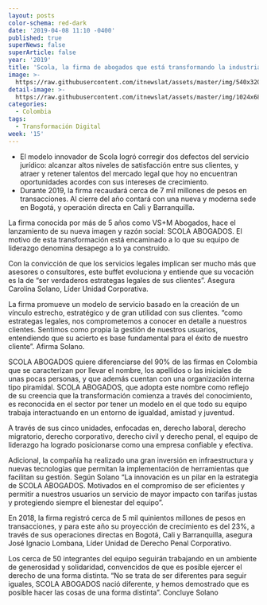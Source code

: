 ```yaml
---
layout: posts
color-schema: red-dark
date: '2019-04-08 11:10 -0400'
published: true
superNews: false
superArticle: false
year: '2019'
title: 'Scola, la firma de abogados que está transformando la industria'
image: >-
  https://raw.githubusercontent.com/itnewslat/assets/master/img/540x320/Transformarse-p.jpg
detail-image: >-
  https://raw.githubusercontent.com/itnewslat/assets/master/img/1024x680/Transformarse-g.jpg
categories:
  - Colombia
tags:
  - Transformación Digital
week: '15'
---
```

- El modelo innovador de Scola logró corregir dos defectos del servicio jurídico:  alcanzar altos niveles de satisfacción entre sus clientes, y atraer y retener talentos del mercado legal que hoy no encuentran oportunidades acordes con sus intereses de crecimiento.   
- Durante 2019, la firma recaudará cerca de 7 mil millones de pesos en transacciones. Al cierre del año contará con una nueva y moderna sede en Bogotá, y operación directa en Cali y Barranquilla.

La firma conocida por más de 5 años como VS+M Abogados, hace el lanzamiento de su nueva imagen y razón social: SCOLA ABOGADOS. El motivo de esta transformación está encaminado a lo que su equipo de liderazgo denomina desapego a lo ya construido.
 
Con la convicción de que los servicios legales implican ser mucho más que asesores o consultores, este buffet evoluciona y entiende que su vocación es la de “ser verdaderos estrategas legales de sus clientes”. Asegura Carolina Solano, Líder Unidad Corporativa.
 
La firma promueve un modelo de servicio basado en la creación de un vínculo estrecho, estratégico y de gran utilidad con sus clientes. “como estrategas legales, nos comprometemos a conocer en detalle a nuestros clientes. Sentimos como propia la gestión de nuestros usuarios, entendiendo que su acierto es base fundamental para el éxito de nuestro cliente”. Afirma Solano.
 
SCOLA ABOGADOS quiere diferenciarse del 90% de las firmas en Colombia que se caracterizan por llevar el nombre, los apellidos o las iniciales de unas pocas personas, y que además cuentan con una organización interna tipo piramidal. SCOLA ABOGADOS, que adopta este nombre como reflejo de su creencia que la transformación comienza a través del conocimiento, es reconocida en el sector por tener un modelo en el que todo su equipo trabaja interactuando en un entorno de igualdad, amistad y juventud.
 
A través de sus cinco unidades, enfocadas en, derecho laboral, derecho migratorio, derecho corporativo, derecho civil y derecho penal, el equipo de liderazgo ha logrado posicionarse como una empresa confiable y efectiva.
 
Adicional, la compañía ha realizado una gran inversión en infraestructura y nuevas tecnologías que permitan la implementación de herramientas que facilitan su gestión. Según Solano “La innovación es un pilar en la estrategia de SCOLA ABOGADOS. Motivados en el compromiso de ser eficientes y permitir a nuestros usuarios un servicio de mayor impacto con tarifas justas y protegiendo siempre el bienestar del equipo”.
 
En 2018, la firma registró cerca de 5 mil quinientos millones de pesos en transacciones, y para este año su proyección de crecimiento es del 23%, a través de sus operaciones directas en Bogotá, Cali y Barranquilla, asegura José Ignacio Lombana, Líder Unidad de Derecho Penal Corporativo.
 
Los cerca de 50 integrantes del equipo seguirán trabajando en un ambiente de generosidad y solidaridad, convencidos de que es posible ejercer el derecho de una forma distinta. “No se trata de ser diferentes para seguir iguales, SCOLA ABOGADOS nació diferente, y hemos demostrado que  es posible hacer las cosas de una forma distinta”. Concluye Solano
